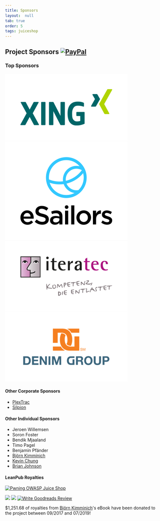 ```yaml
---
title: Sponsors
layout:  null
tab: true
order: 5
tags: juiceshop
---
```


## Project Sponsors [![PayPal](https://www.paypalobjects.com/en_US/i/btn/btn_donate_SM.gif)](https://www.paypal.com/cgi-bin/webscr?cmd=_donations&business=paypal%40owasp%2eorg&lc=BM&item_name=OWASP%20Juice%20Shop%20Project&item_number=OWASP%20Foundation&no_note=0&currency_code=USD&bn=PP%2dDonationsBF)

### Top Sponsors

[![XING](assets/images/Xing_logo.png)](https://corporate.xing.com/en/about-xing/security/)
[![eSailors](assets/images/ESailors_Logo.png)](https://www.esailors.de/)
[![iteratec](assets/images/300px-Iteratec-sponsor_logo.png)](https://www.iteratec.de/)
[![Denim Group](assets/images/300px-Denim-group_trans.png)](http://www.denimgroup.com/)

#### Other Corporate Sponsors

* [PlexTrac](https://plextrac.com)
* [Silpion](https://silpion.de)

#### Other Individual Sponsors

* Jeroen Willemsen
* Soron Foster
* Bendik Mjaaland
* Timo Pagel
* Benjamin Pfänder
* [Björn Kimminich](https://kimminich.de)
* [Kevin Chung](https://twitter.com/kchungco)
* [Brian Johnson](http://www.7minsec.com/)

#### LeanPub Royalties

[![Pwning OWASP Juice Shop](https://raw.githubusercontent.com/bkimminich/pwning-juice-shop/master/cover_small.jpg)](https://leanpub.com/juice-shop)

[![](https://img.shields.io/leanpub/book/pages/juice-shop.svg)](https://leanpub.com/juice-shop)
[![](https://img.shields.io/leanpub/book/sold/juice-shop.svg)](https://leanpub.com/juice-shop)
[![Write Goodreads Review](https://img.shields.io/badge/goodreads-write%20review-47129532.svg)](https://www.goodreads.com/review/edit/47129532)

$1,251.68 of royalties from [Björn Kimminich](https://kimminich.de)'s
eBook have been donated to the project between 09/2017 and 07/2019!
